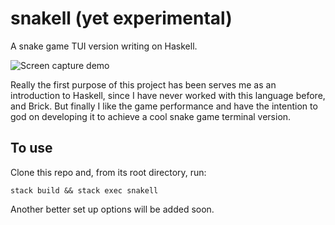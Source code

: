 # snakell (yet experimental)

A snake game TUI version writing on Haskell.

![Screen capture demo](docs/demo.gif?raw=true "Demo")

Really the first purpose of this project has been serves me as an introduction to Haskell, since I have never worked with this language before, and Brick. But finally I like the game performance and have the intention to god on developing it to achieve a cool snake game terminal version.

## To use

Clone this repo and, from its root directory, run:

```
stack build && stack exec snakell
```

Another better set up options will be added soon.
